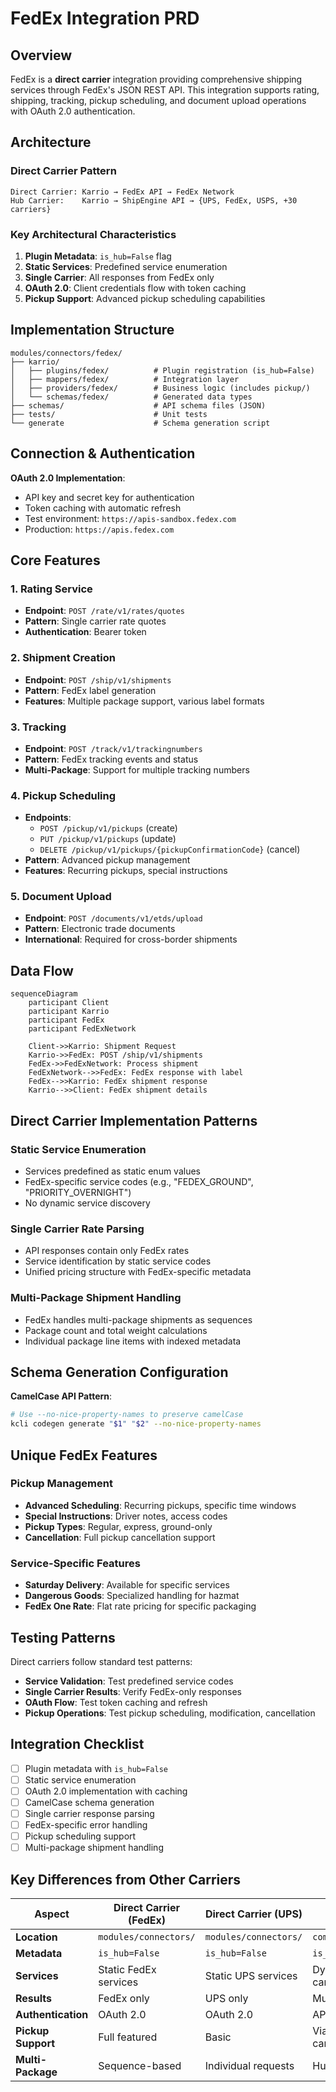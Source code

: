 # FedEx Integration PRD

## Overview

FedEx is a **direct carrier** integration providing comprehensive shipping services through FedEx's JSON REST API. This integration supports rating, shipping, tracking, pickup scheduling, and document upload operations with OAuth 2.0 authentication.

## Architecture

### Direct Carrier Pattern

```
Direct Carrier: Karrio → FedEx API → FedEx Network
Hub Carrier:    Karrio → ShipEngine API → {UPS, FedEx, USPS, +30 carriers}
```

### Key Architectural Characteristics

1. **Plugin Metadata**: `is_hub=False` flag
2. **Static Services**: Predefined service enumeration
3. **Single Carrier**: All responses from FedEx only
4. **OAuth 2.0**: Client credentials flow with token caching
5. **Pickup Support**: Advanced pickup scheduling capabilities

## Implementation Structure

```
modules/connectors/fedex/
├── karrio/
│   ├── plugins/fedex/          # Plugin registration (is_hub=False)
│   ├── mappers/fedex/          # Integration layer
│   ├── providers/fedex/        # Business logic (includes pickup/)
│   └── schemas/fedex/          # Generated data types
├── schemas/                    # API schema files (JSON)
├── tests/                      # Unit tests
└── generate                    # Schema generation script
```

## Connection & Authentication

**OAuth 2.0 Implementation**:
- API key and secret key for authentication
- Token caching with automatic refresh
- Test environment: `https://apis-sandbox.fedex.com`
- Production: `https://apis.fedex.com`

## Core Features

### 1. Rating Service
- **Endpoint**: `POST /rate/v1/rates/quotes`
- **Pattern**: Single carrier rate quotes
- **Authentication**: Bearer token

### 2. Shipment Creation
- **Endpoint**: `POST /ship/v1/shipments`
- **Pattern**: FedEx label generation
- **Features**: Multiple package support, various label formats

### 3. Tracking
- **Endpoint**: `POST /track/v1/trackingnumbers`
- **Pattern**: FedEx tracking events and status
- **Multi-Package**: Support for multiple tracking numbers

### 4. Pickup Scheduling
- **Endpoints**:
  - `POST /pickup/v1/pickups` (create)
  - `PUT /pickup/v1/pickups` (update)
  - `DELETE /pickup/v1/pickups/{pickupConfirmationCode}` (cancel)
- **Pattern**: Advanced pickup management
- **Features**: Recurring pickups, special instructions

### 5. Document Upload
- **Endpoint**: `POST /documents/v1/etds/upload`
- **Pattern**: Electronic trade documents
- **International**: Required for cross-border shipments

## Data Flow

```mermaid
sequenceDiagram
    participant Client
    participant Karrio
    participant FedEx
    participant FedExNetwork

    Client->>Karrio: Shipment Request
    Karrio->>FedEx: POST /ship/v1/shipments
    FedEx->>FedExNetwork: Process shipment
    FedExNetwork-->>FedEx: FedEx response with label
    FedEx-->>Karrio: FedEx shipment response
    Karrio-->>Client: FedEx shipment details
```

## Direct Carrier Implementation Patterns

### Static Service Enumeration
- Services predefined as static enum values
- FedEx-specific service codes (e.g., "FEDEX_GROUND", "PRIORITY_OVERNIGHT")
- No dynamic service discovery

### Single Carrier Rate Parsing
- API responses contain only FedEx rates
- Service identification by static service codes
- Unified pricing structure with FedEx-specific metadata

### Multi-Package Shipment Handling
- FedEx handles multi-package shipments as sequences
- Package count and total weight calculations
- Individual package line items with indexed metadata

## Schema Generation Configuration

**CamelCase API Pattern**:
```bash
# Use --no-nice-property-names to preserve camelCase
kcli codegen generate "$1" "$2" --no-nice-property-names
```

## Unique FedEx Features

### Pickup Management
- **Advanced Scheduling**: Recurring pickups, specific time windows
- **Special Instructions**: Driver notes, access codes
- **Pickup Types**: Regular, express, ground-only
- **Cancellation**: Full pickup cancellation support

### Service-Specific Features
- **Saturday Delivery**: Available for specific services
- **Dangerous Goods**: Specialized handling for hazmat
- **FedEx One Rate**: Flat rate pricing for specific packaging

## Testing Patterns

Direct carriers follow standard test patterns:
- **Service Validation**: Test predefined service codes
- **Single Carrier Results**: Verify FedEx-only responses
- **OAuth Flow**: Test token caching and refresh
- **Pickup Operations**: Test pickup scheduling, modification, cancellation

## Integration Checklist

- [ ] Plugin metadata with `is_hub=False`
- [ ] Static service enumeration
- [ ] OAuth 2.0 implementation with caching
- [ ] CamelCase schema generation
- [ ] Single carrier response parsing
- [ ] FedEx-specific error handling
- [ ] Pickup scheduling support
- [ ] Multi-package shipment handling

## Key Differences from Other Carriers

| Aspect | Direct Carrier (FedEx) | Direct Carrier (UPS) | Hub Carrier |
|--------|----------------------|---------------------|-------------|
| **Location** | `modules/connectors/` | `modules/connectors/` | `community/plugins/` |
| **Metadata** | `is_hub=False` | `is_hub=False` | `is_hub=True` |
| **Services** | Static FedEx services | Static UPS services | Dynamic multi-carrier |
| **Results** | FedEx only | UPS only | Multiple carriers |
| **Authentication** | OAuth 2.0 | OAuth 2.0 | API Key |
| **Pickup Support** | Full featured | Basic | Via individual carriers |
| **Multi-Package** | Sequence-based | Individual requests | Hub-dependent |
